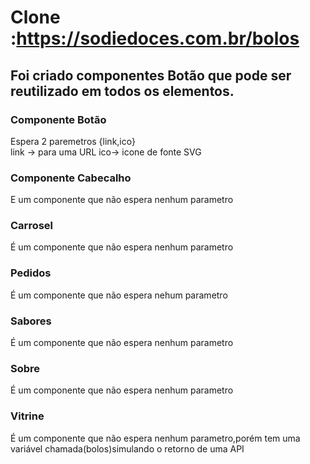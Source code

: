 # Clone :https://sodiedoces.com.br/bolos
## Foi criado componentes Botão que pode ser reutilizado em todos os elementos.

### Componente Botão
Espera 2 paremetros {link,ico}  
link ->  para uma URL
ico-> icone de fonte SVG

### Componente Cabecalho 
E um componente que não espera nenhum parametro

### Carrosel
É um componente que não espera nenhum parametro

### Pedidos
É um componente que não espera nehum parametro

### Sabores 
É um componente que não espera nenhum parametro

### Sobre
É um componente que não espera nenhum parametro

### Vitrine
É um componente que não espera nenhum parametro,porém tem uma  variável chamada(bolos)simulando o retorno de uma API










